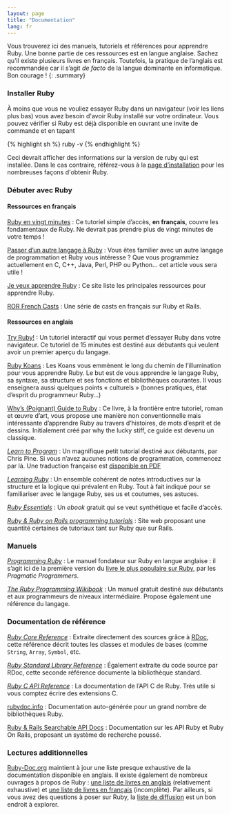 ```yaml
---
layout: page
title: "Documentation"
lang: fr
---
```


Vous trouverez ici des manuels, tutoriels et références pour apprendre
Ruby. Une bonne partie de ces ressources est en langue anglaise. Sachez
qu’il existe plusieurs livres en français. Toutefois, la pratique de
l’anglais est recommandée car il s’agit *de facto* de la langue
dominante en informatique. Bon courage !
{: .summary}

### Installer Ruby

À moins que vous ne vouliez essayer Ruby dans un navigateur (voir les liens
plus bas) vous avez besoin d'avoir Ruby installé sur votre ordinateur.
Vous pouvez vérifier si Ruby est déjà disponible en ouvrant une invite de
commande et en tapant

{% highlight sh %}
ruby -v
{% endhighlight %}

Ceci devrait afficher des informations sur la version de ruby qui est installée.
Dans le cas contraire, référez-vous à la [page d’installation](installation/)
pour les nombreuses façons d'obtenir Ruby.

### Débuter avec Ruby

#### Ressources en français

[Ruby en vingt minutes](/fr/documentation/quickstart/)
: Ce tutoriel simple d’accès, **en français**, couvre les fondamentaux
  de Ruby. Ne devrait pas prendre plus de vingt minutes de votre temps !

[Passer d’un autre langage à Ruby](/fr/documentation/ruby-from-other-languages/)
: Vous êtes familier avec un autre langage de programmation et Ruby vous
  intéresse ? Que vous programmiez actuellement en C, C++, Java, Perl,
  PHP ou Python… cet article vous sera utile !

[Je veux apprendre Ruby][2]
: Ce site liste les principales ressources pour apprendre Ruby.

[ROR French Casts](http://www.youtube.com/user/Berlimioz)
: Une série de casts en français sur Ruby et Rails.

#### Ressources en anglais

[Try Ruby!][3]
: Un tutoriel interactif qui vous permet d’essayer Ruby dans votre
  navigateur. Ce tutoriel de 15 minutes est destiné aux débutants qui
  veulent avoir un premier aperçu du langage.

[Ruby Koans][4]
: Les Koans vous emmènent le long du chemin de l’illumination pour vous
  apprendre Ruby. Le but est de vous apprendre le langage Ruby, sa
  syntaxe, sa structure et ses fonctions et bibliothèques courantes. Il
  vous enseignera aussi quelques points « culturels » (bonnes pratiques,
  état d’esprit du programmeur Ruby…)

[Why’s (Poignant) Guide to Ruby][5]
: Ce livre, à la frontière entre tutoriel, roman et œuvre d’art, vous
  propose une manière non conventionnelle mais intéressante d’apprendre
  Ruby au travers d’histoires, de mots d’esprit et de dessins.
  Initialement créé par why the lucky stiff, ce guide est devenu un
  classique.

[*Learn to Program*][6]
: Un magnifique petit tutorial destiné aux débutants, par Chris Pine. Si
  vous n’avez aucunes notions de programmation, commencez par là. Une
  traduction française est [disponible en PDF][7]

[*Learning Ruby*][9]
: Un ensemble cohérent de notes introductives sur la structure et la
  logique qui prévalent en Ruby. Tout à fait indiqué pour se
  familiariser avec le langage Ruby, ses us et coutumes, ses astuces.

[*Ruby Essentials*][10]
: Un *ebook* gratuit qui se veut synthétique et facile d’accès.

[*Ruby &amp; Ruby on Rails programming tutorials*][11]
: Site web proposant une quantité certaines de tutoriaux tant sur Ruby
  que sur Rails.

### Manuels

[*Programming Ruby*][12]
: Le manuel fondateur sur Ruby en langue anglaise : il s’agit ici de la
  première version du [livre le plus populaire sur Ruby][13],
  par les *Pragmatic Programmers*.

[*The Ruby Programming Wikibook*][15]
: Un manuel gratuit destiné aux débutants et aux programmeurs de niveaux
  intermédiaire. Propose également une référence du langage.

### Documentation de référence

[*Ruby Core Reference*][16]
: Extraite directement des sources grâce à [RDoc][17], cette référence
  décrit toutes les classes et modules de bases (comme `String`,
  `Array`, `Symbol`, etc.

[*Ruby Standard Library Reference*][18]
: Également extraite du code source par RDoc, cette seconde référence
  documente la bibliothèque standard.

[*Ruby C API Reference*][extensions]
: La documentation de l’API C de Ruby.
  Très utile si vous comptez écrire des extensions C.

[rubydoc.info][20]
: Documentation auto-générée pour un grand nombre de bibliothèques Ruby.

[Ruby & Rails Searchable API Docs][21]
: Documentation sur les API Ruby et Ruby On Rails, proposant un système
  de recherche poussé.

### Lectures additionnelles

[Ruby-Doc.org][22] maintient à jour une liste presque exhaustive de la
documentation disponible en anglais. Il existe également de nombreux
ouvrages à propos de Ruby : [une liste de livres en anglais][23]
(relativement exhaustive) et [une liste de livres en français][24]
(incomplète). Par ailleurs, si vous avez des questions à poser sur Ruby,
la [liste de diffusion](/en/community/mailing-lists/) est un bon endroit
à explorer.



[2]: http://jeveuxapprendreruby.fr/
[3]: https://try.ruby-lang.org/
[4]: http://rubykoans.com/
[5]: https://poignant.guide
[6]: http://pine.fm/LearnToProgram/
[7]: http://www.ruby-doc.org/docs/ApprendreProgrammer/Apprendre_%E0_Programmer.pdf
[9]: http://rubylearning.com/
[10]: http://www.techotopia.com/index.php/Ruby_Essentials
[11]: http://www.meshplex.org/wiki/Ruby/Ruby_on_Rails_programming_tutorials
[12]: http://www.ruby-doc.org/docs/ProgrammingRuby/
[13]: http://pragmaticprogrammer.com/titles/ruby/index.html
[15]: http://en.wikibooks.org/wiki/Ruby_programming_language
[16]: http://www.ruby-doc.org/core
[17]: https://ruby.github.io/rdoc/
[18]: http://www.ruby-doc.org/stdlib
[extensions]: https://docs.ruby-lang.org/en/master/doc/extension_rdoc.html
[20]: http://rubydoc.info/
[21]: http://rubydocs.org/
[22]: http://ruby-doc.org
[23]: http://www.ruby-doc.org/bookstore
[24]: http://rubyfrance.org/liens/livres/
